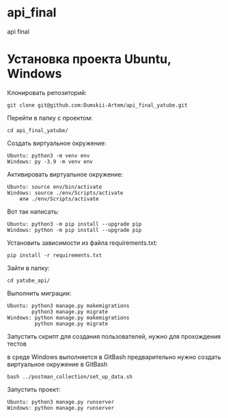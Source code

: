 # api_final
api final

# Установка проекта Ubuntu, Windows

Клонировать репозиторий:
```
git clone git@github.com:Dumskii-Artem/api_final_yatube.git
```
Перейти в папку с проектом:
```
cd api_final_yatube/
```
Cоздать виртуальное окружение:
```
Ubuntu: python3 -m venv env
Windows: py -3.9 -m venv env
```
Активировать виртуальное окружение:
```
Ubuntu: source env/bin/activate
Windows: source ./env/Scripts/activate
    или ./env/Scripts/activate
```
Вот так написать:
```
Ubuntu: python3 -m pip install --upgrade pip
Windows: python -m pip install --upgrade pip
```
Установить зависимости из файла requirements.txt:
```
pip install -r requirements.txt
```
Зайти в папку:
```
cd yatube_api/
```
Выполнить миграции:
```
Ubuntu: python3 manage.py makemigrations
        python3 manage.py migrate
Windows: python manage.py makemigrations
         python manage.py migrate
```
Запустить скрипт для создания пользователей,
нужно для прохождения тестов

в среде Windows выполняется в GitBash
предварительно нужно создать виртуальное окружение в GitBash
```
bash ../postman_collection/set_up_data.sh 
```
Запустить проект:
```
Ubuntu: python3 manage.py runserver
Windows: python manage.py runserver
```
